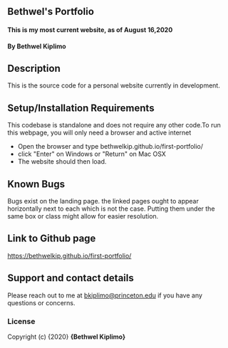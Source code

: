 ## Bethwel's Portfolio
#### This is my most current website, as of August 16,2020
#### By **Bethwel Kiplimo**
## Description
This is the source code for a personal website currently in development.
## Setup/Installation Requirements
This codebase is standalone and does not require any other code.To run this webpage, you will only need a browser and active internet
* Open the browser and type bethwelkip.github.io/first-portfolio/
* click "Enter" on Windows or "Return" on Mac OSX
* The website should then load.

## Known Bugs
Bugs exist on the landing page. the linked pages ought to appear horizontally next to each which is not the case. Putting them under the same box or class might allow for easier resolution.
## Link to Github page
https://bethwelkip.github.io/first-portfolio/
## Support and contact details
Please reach out to me at bkiplimo@princeton.edu if you have any questions
or concerns.
### License
Copyright (c) {2020} **{Bethwel Kiplimo}**

